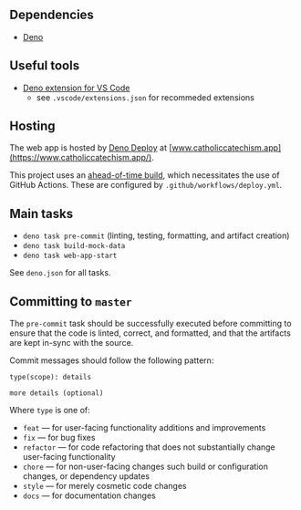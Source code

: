 ## Dependencies

- [Deno](https://deno.land/)

## Useful tools

- [Deno extension for VS Code](https://marketplace.visualstudio.com/items?itemName=denoland.vscode-deno)
  - see `.vscode/extensions.json` for recommeded extensions

## Hosting

The web app is hosted by [Deno Deploy](https://deno.com/deploy) at
[www.catholiccatechism.app](https://www.catholiccatechism.app/).

This project uses an [ahead-of-time build](https://fresh.deno.dev/docs/concepts/ahead-of-time-builds), which
necessitates the use of GitHub Actions. These are configured by `.github/workflows/deploy.yml`.

## Main tasks

- `deno task pre-commit` (linting, testing, formatting, and artifact creation)
- `deno task build-mock-data`
- `deno task web-app-start`

See `deno.json` for all tasks.

## Committing to `master`

The `pre-commit` task should be successfully executed before committing to ensure that the code is linted, correct, and
formatted, and that the artifacts are kept in-sync with the source.

Commit messages should follow the following pattern:

```
type(scope): details

more details (optional)
```

Where `type` is one of:

- `feat` — for user-facing functionality additions and improvements
- `fix` — for bug fixes
- `refactor` — for code refactoring that does not substantially change user-facing functionality
- `chore` — for non-user-facing changes such build or configuration changes, or dependency updates
- `style` — for merely cosmetic code changes
- `docs` — for documentation changes
